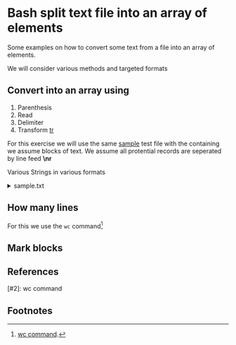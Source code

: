 # Bash split text file into an array of elements


Some examples on how to convert some text from a file into an array of elements.

We will consider various methods and targeted formats

## Convert into an array using
1. Parenthesis
1. Read
1. Delimiter
1. Transform [tr](https://linuxhint.com/bash_tr_command/)

For this exercise we will use the same [sample](sample.txt) test file
with the containing we assume blocks of text. 
We assume all protential records are seperated by line feed __\nr__

Various Strings in various formats
<details>
<summary>sample.txt</summary>

```
Unorganised Address book
========== ========= =========== =========
Joe Bloggs 23 123 Pencil town, Georgia.
Jane doe, 34, Awkward pillar St., Paris
Paul John Paul, Vatican terrace	Via Ruel 	Rome.
========== ========= =========== =========

Sample items with various Directory paths
20M	/home/John/Development/GITHUB/Johnny/pizza/node_modules
12M	/home/John/Development/web/bootstrap1/node_modules
82M	/home/John/Development/web/11ty/01-base/node_modules
150M	/home/Jane/Development/web/my-test-package (0.1.2)/node_modules
125M	/home/John/Development/web/11ty/eleventy-sample/node_modules

A mixed table  
Date       Description       Price     tax     INstock
24.5.22    Bucket            $ 13.00    1.1      Y
19/5/2022  Brush             $3.00      0.78     Yes
25 May 21  Cloth             $0.99      0.18     Yes
23 June    Soap              $1         0.02     No

```
</div>
</details>


## How many lines

For this we use the ```wc``` command[^1] 



## Mark blocks 

## References
[#2]: wc command

## Footnotes
[^1]: [wc command](https://linuxize.com/post/linux-wc-command/).
